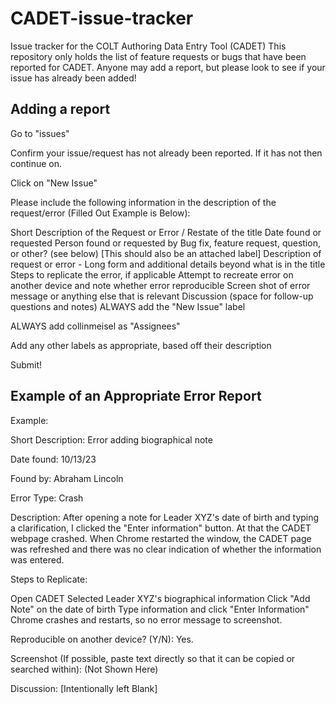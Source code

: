 # CADET-issue-tracker
Issue tracker for the COLT Authoring Data Entry Tool (CADET)
This repository only holds the list of feature requests or bugs that have been reported for CADET. Anyone may add a report, but please look to see if your issue has already been added!

## Adding a report
Go to "issues"

Confirm your issue/request has not already been reported. If it has not then continue on.

Click on "New Issue"

Please include the following information in the description of the request/error (Filled Out Example is Below):

Short Description of the Request or Error / Restate of the title
Date found or requested
Person found or requested by
Bug fix, feature request, question, or other? (see below) [This should also be an attached label]
Description of request or error - Long form and additional details beyond what is in the title
Steps to replicate the error, if applicable
Attempt to recreate error on another device and note whether error reproducible
Screen shot of error message or anything else that is relevant
Discussion (space for follow-up questions and notes)
ALWAYS add the "New Issue" label

ALWAYS add collinmeisel as "Assignees"

Add any other labels as appropriate, based off their description

Submit!

## Example of an Appropriate Error Report
Example:

Short Description: Error adding biographical note

Date found: 10/13/23

Found by: Abraham Lincoln

Error Type: Crash

Description: After opening a note for Leader XYZ's date of birth and typing a clarification, I clicked the "Enter information" button. At that the CADET webpage crashed. When Chrome restarted the window, the CADET page was refreshed and there was no clear indication of whether the information was entered.

Steps to Replicate:

Open CADET
Selected Leader XYZ's biographical information
Click "Add Note" on the date of birth
Type information and click "Enter Information"
Chrome crashes and restarts, so no error message to screenshot.

Reproducible on another device? (Y/N): Yes. 

Screenshot (If possible, paste text directly so that it can be copied or searched within): (Not Shown Here)

Discussion: [Intentionally left Blank]
